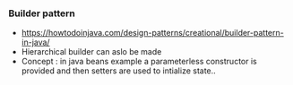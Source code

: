 ### Builder pattern
* https://howtodoinjava.com/design-patterns/creational/builder-pattern-in-java/
* Hierarchical builder can aslo be made
* Concept : in java beans example a parameterless constructor is 
  provided and then setters are used to intialize state..
  
  